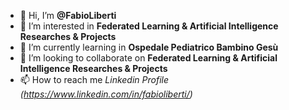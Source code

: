 - 👋 Hi, I’m **@FabioLiberti**
- 👀 I’m interested in **Federated Learning & Artificial Intelligence Researches & Projects**
- 🌱 I’m currently learning in **Ospedale Pediatrico Bambino Gesù**
- 💞️ I’m looking to collaborate on **Federated Learning & Artificial Intelligence Researches & Projects**
- 📫 How to reach me _Linkedin Profile (https://www.linkedin.com/in/fabioliberti/)_

<!---
FabioLiberti/FabioLiberti is a ✨ special ✨ repository because its `README.md` (this file) appears on your GitHub profile.
You can click the Preview link to take a look at your changes.
--->
